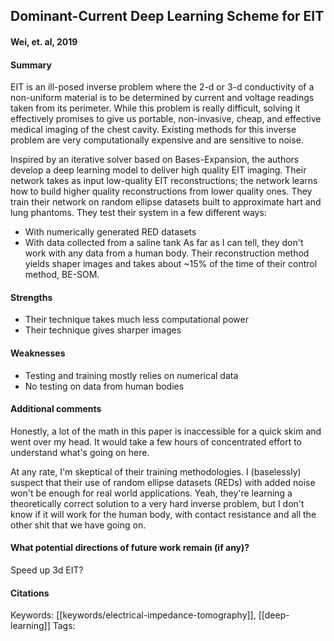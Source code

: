 ## Dominant-Current Deep Learning Scheme for EIT	
#### Wei, et. al, 2019
#### Summary
EIT is an ill-posed inverse problem where the 2-d or 3-d conductivity of a non-uniform material is to be determined by current and voltage readings taken from its perimeter. While this problem is really difficult, solving it effectively promises to give us portable, non-invasive, cheap, and effective medical imaging of the chest cavity. Existing methods for this inverse problem are very computationally expensive and are sensitive to noise.

Inspired by an iterative solver based on Bases-Expansion, the authors develop a deep learning model to deliver high quality EIT imaging. Their network takes as input low-quality EIT reconstructions; the network learns how to build higher quality reconstructions from lower quality ones. They train their network on random ellipse datasets built to approximate hart and lung phantoms. They test their system in a few different ways:
 - With numerically generated RED datasets
 - With data collected from a saline tank
As far as I can tell, they don't work with any data from a human body. Their reconstruction method yields shaper images and takes about ~15% of the time of their control method, BE-SOM.


#### Strengths
  - Their technique takes much less computational power
  - Their technique gives sharper images

#### Weaknesses
  - Testing and training mostly relies on numerical data
  - No testing on data from human bodies

#### Additional comments
Honestly, a lot of the math in this paper is inaccessible for a quick skim and went over my head. It would take a few hours of concentrated effort to understand what's going on here.

At any rate, I'm skeptical of their training methodologies. I (baselessly) suspect that their use of random ellipse datasets (REDs) with added noise won't be enough for real world applications. Yeah, they're learning a theoretically correct solution to a very hard inverse problem, but I don't know if it will work for the human body, with contact resistance and all the other shit that we have going on.

#### What potential directions of future work remain (if any)?
Speed up 3d EIT?

#### Citations

Keywords:  [[keywords/electrical-impedance-tomography]], [[deep-learning]]
Tags: